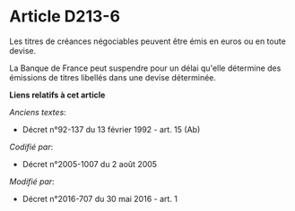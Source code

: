 # Article D213-6

Les titres de créances négociables peuvent être émis en euros ou en toute devise. 

La Banque de France peut suspendre pour un délai qu'elle détermine des émissions de titres libellés dans une devise
déterminée.

**Liens relatifs à cet article**

_Anciens textes_:

  - Décret n°92-137 du 13 février 1992 - art. 15 (Ab)

_Codifié par_:

  - Décret n°2005-1007 du 2 août 2005

_Modifié par_:

  - Décret n°2016-707 du 30 mai 2016 - art. 1
